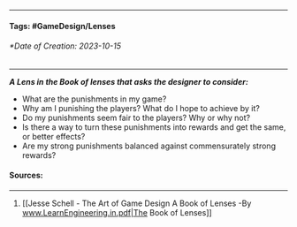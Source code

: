 __________________________________________________________________________
#### **Tags:** #GameDesign/Lenses 
###### *Date of Creation: 2023-10-15
__________________________________________________________________________

***A Lens in the Book of lenses that asks the designer to consider:***
- What are the punishments in my game?
- Why am I punishing the players? What do I hope to achieve by it?
- Do my punishments seem fair to the players? Why or why not?
- Is there a way to turn these punishments into rewards and get the same, or better effects?
- Are my strong punishments balanced against commensurately strong rewards?
#### Sources:
__________________________________________________________________________
1. [[Jesse Schell - The Art of Game Design A Book of Lenses -By www.LearnEngineering.in.pdf|The Book of Lenses]]